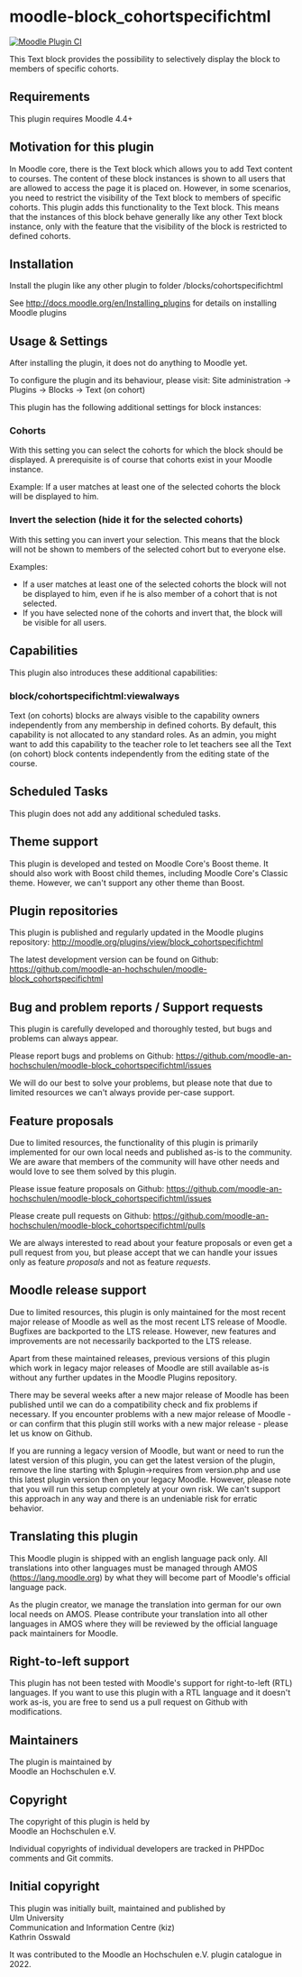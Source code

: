 moodle-block_cohortspecifichtml
===============================

[![Moodle Plugin CI](https://github.com/moodle-an-hochschulen/moodle-block_cohortspecifichtml/actions/workflows/moodle-plugin-ci.yml/badge.svg?branch=MOODLE_404_STABLE)](https://github.com/moodle-an-hochschulen/moodle-block_cohortspecifichtml/actions?query=workflow%3A%22Moodle+Plugin+CI%22+branch%3AMOODLE_404_STABLE)

This Text block provides the possibility to selectively display the block to members of specific cohorts.


Requirements
------------

This plugin requires Moodle 4.4+


Motivation for this plugin
--------------------------

In Moodle core, there is the Text block which allows you to add Text content to courses. The content of these block instances is shown to all users that are allowed to access the page it is placed on. However, in some scenarios, you need to restrict the visibility of the Text block to members of specific cohorts. This plugin adds this functionality to the Text block. This means that the instances of this block behave generally like any other Text block instance, only with the feature that the visibility of the block is restricted to defined cohorts.


Installation
------------

Install the plugin like any other plugin to folder
/blocks/cohortspecifichtml

See http://docs.moodle.org/en/Installing_plugins for details on installing Moodle plugins


Usage & Settings
----------------

After installing the plugin, it does not do anything to Moodle yet.

To configure the plugin and its behaviour, please visit:
Site administration -> Plugins -> Blocks -> Text (on cohort)

This plugin has the following additional settings for block instances:

### Cohorts

With this setting you can select the cohorts for which the block should be displayed. A prerequisite is of course that cohorts exist in your Moodle instance.

Example: If a user matches at least one of the selected cohorts the block will be displayed to him.

### Invert the selection (hide it for the selected cohorts)

With this setting you can invert your selection. This means that the block will not be shown to members of the selected cohort but to everyone else.

Examples:
* If a user matches at least one of the selected cohorts the block will not be displayed to him, even if he is also member of a cohort that is not selected.
* If you have selected none of the cohorts and invert that, the block will be visible for all users.


Capabilities
-------------

This plugin also introduces these additional capabilities:

### block/cohortspecifichtml:viewalways

Text (on cohorts) blocks are always visible to the capability owners independently from any membership in defined cohorts. By default, this capability is not allocated to any standard roles.
As an admin, you might want to add this capability to the teacher role to let teachers see all the Text (on cohort) block contents independently from the editing state of the course.


Scheduled Tasks
---------------

This plugin does not add any additional scheduled tasks.


Theme support
-------------

This plugin is developed and tested on Moodle Core's Boost theme.
It should also work with Boost child themes, including Moodle Core's Classic theme. However, we can't support any other theme than Boost.


Plugin repositories
-------------------

This plugin is published and regularly updated in the Moodle plugins repository:
http://moodle.org/plugins/view/block_cohortspecifichtml

The latest development version can be found on Github:
https://github.com/moodle-an-hochschulen/moodle-block_cohortspecifichtml


Bug and problem reports / Support requests
------------------------------------------

This plugin is carefully developed and thoroughly tested, but bugs and problems can always appear.

Please report bugs and problems on Github:
https://github.com/moodle-an-hochschulen/moodle-block_cohortspecifichtml/issues

We will do our best to solve your problems, but please note that due to limited resources we can't always provide per-case support.


Feature proposals
-----------------

Due to limited resources, the functionality of this plugin is primarily implemented for our own local needs and published as-is to the community. We are aware that members of the community will have other needs and would love to see them solved by this plugin.

Please issue feature proposals on Github:
https://github.com/moodle-an-hochschulen/moodle-block_cohortspecifichtml/issues

Please create pull requests on Github:
https://github.com/moodle-an-hochschulen/moodle-block_cohortspecifichtml/pulls

We are always interested to read about your feature proposals or even get a pull request from you, but please accept that we can handle your issues only as feature _proposals_ and not as feature _requests_.


Moodle release support
----------------------

Due to limited resources, this plugin is only maintained for the most recent major release of Moodle as well as the most recent LTS release of Moodle. Bugfixes are backported to the LTS release. However, new features and improvements are not necessarily backported to the LTS release.

Apart from these maintained releases, previous versions of this plugin which work in legacy major releases of Moodle are still available as-is without any further updates in the Moodle Plugins repository.

There may be several weeks after a new major release of Moodle has been published until we can do a compatibility check and fix problems if necessary. If you encounter problems with a new major release of Moodle - or can confirm that this plugin still works with a new major release - please let us know on Github.

If you are running a legacy version of Moodle, but want or need to run the latest version of this plugin, you can get the latest version of the plugin, remove the line starting with $plugin->requires from version.php and use this latest plugin version then on your legacy Moodle. However, please note that you will run this setup completely at your own risk. We can't support this approach in any way and there is an undeniable risk for erratic behavior.


Translating this plugin
-----------------------

This Moodle plugin is shipped with an english language pack only. All translations into other languages must be managed through AMOS (https://lang.moodle.org) by what they will become part of Moodle's official language pack.

As the plugin creator, we manage the translation into german for our own local needs on AMOS. Please contribute your translation into all other languages in AMOS where they will be reviewed by the official language pack maintainers for Moodle.


Right-to-left support
---------------------

This plugin has not been tested with Moodle's support for right-to-left (RTL) languages.
If you want to use this plugin with a RTL language and it doesn't work as-is, you are free to send us a pull request on Github with modifications.


Maintainers
-----------

The plugin is maintained by\
Moodle an Hochschulen e.V.


Copyright
---------

The copyright of this plugin is held by\
Moodle an Hochschulen e.V.

Individual copyrights of individual developers are tracked in PHPDoc comments and Git commits.


Initial copyright
-----------------

This plugin was initially built, maintained and published by\
Ulm University\
Communication and Information Centre (kiz)\
Kathrin Osswald

It was contributed to the Moodle an Hochschulen e.V. plugin catalogue in 2022.
